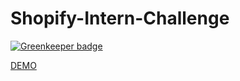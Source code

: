 # Shopify-Intern-Challenge

[![Greenkeeper badge](https://badges.greenkeeper.io/kdelalic/Shopify-Intern-Challenge.svg)](https://greenkeeper.io/)

[DEMO](https://r49xj7ky9n.codesandbox.io/)
